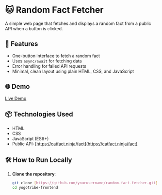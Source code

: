 # 🐱 Random Fact Fetcher

A simple web page that fetches and displays a random fact from a public API when a button is clicked.

## 🚀 Features

- One-button interface to fetch a random fact
- Uses `async/await` for fetching data
- Error handling for failed API requests
- Minimal, clean layout using plain HTML, CSS, and JavaScript

## 🌐 Demo

[Live Demo](https://yogotribe-frontend-eta.vercel.app/) 

## 📦 Technologies Used

- HTML
- CSS
- JavaScript (ES6+)
- Public API: [https://catfact.ninja/fact](https://catfact.ninja/fact)

## 🛠️ How to Run Locally

1. **Clone the repository**:
   ```bash
   git clone [https://github.com/yourusername/random-fact-fetcher.git](https://github.com/Krishnapc04/yogotribe-frontend.git)
   cd yogotribe-frontend
